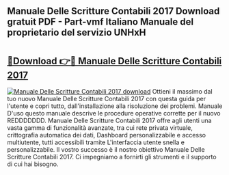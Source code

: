 ## Manuale Delle Scritture Contabili 2017 Download gratuit PDF - Part-vmf Italiano Manuale del proprietario del servizio UNHxH

# <h2><a href="http://dfgvame.blite.top/?on=Manuale+Delle+Scritture+Contabili+2017">🔗Download 👉🔴 Manuale Delle Scritture Contabili 2017</a></h2>

[![Manuale Delle Scritture Contabili 2017 download](https://i.imgur.com/lujVjoI.png)](http://dfgvame.blite.top/?on=Manuale+Delle+Scritture+Contabili+2017)
Ottieni il massimo dal tuo nuovo Manuale Delle Scritture Contabili 2017 con questa guida per l'utente e copri tutto, dall'installazione alla risoluzione dei problemi. Manuale D'uso questo manuale descrive le procedure operative corrette per il nuovo REDDDDDDD. Manuale Delle Scritture Contabili 2017 offre agli utenti una vasta gamma di funzionalità avanzate, tra cui rete privata virtuale, crittografia automatica dei dati, Dashboard personalizzabile e accesso multiutente, tutti accessibili tramite L'interfaccia utente snella e personalizzabile. Il vostro successo è il nostro obiettivo Manuale Delle Scritture Contabili 2017. Ci impegniamo a fornirti gli strumenti e il supporto di cui hai bisogno.
